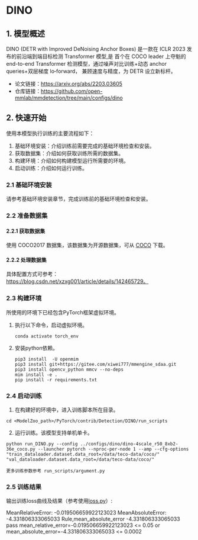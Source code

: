 # DINO
## 1. 模型概述
DINO (DETR with Improved DeNoising Anchor Boxes) 是一款在 ICLR 2023 发布的前沿端到端目标检测 Transformer 模型,是
首个在 COCO leader 上夺魁的 end-to-end Transformer 检测模型，通过噪声对比训练+动态 anchor queries+双层梯度 lo‑forward，
兼顾速度与精度，为 DETR 设立新标杆。

- 论文链接：https://arxiv.org/abs/2203.03605
- 仓库链接：https://github.com/open-mmlab/mmdetection/tree/main/configs/dino

## 2. 快速开始
使用本模型执行训练的主要流程如下：
1. 基础环境安装：介绍训练前需要完成的基础环境检查和安装。
2. 获取数据集：介绍如何获取训练所需的数据集。
3. 构建环境：介绍如何构建模型运行所需要的环境。
4. 启动训练：介绍如何运行训练。

### 2.1 基础环境安装

请参考基础环境安装章节，完成训练前的基础环境检查和安装。

### 2.2 准备数据集
#### 2.2.1 获取数据集
<MODLE DINO>使用 COCO2017 数据集，该数据集为开源数据集，可从 [COCO](https://cocodataset.org/#download) 下载。

#### 2.2.2 处理数据集
具体配置方式可参考：https://blog.csdn.net/xzxg001/article/details/142465729。


### 2.3 构建环境

所使用的环境下已经包含PyTorch框架虚拟环境。
1. 执行以下命令，启动虚拟环境。
    ```
    conda activate torch_env
    ```
2. 安装python依赖。
    ```
    pip3 install  -U openmim 
    pip3 install git+https://gitee.com/xiwei777/mmengine_sdaa.git 
    pip3 install opencv_python mmcv --no-deps
    mim install -e .
    pip install -r requirements.txt
    ```
### 2.4 启动训练
1. 在构建好的环境中，进入训练脚本所在目录。
  ```
  cd <ModelZoo_path>/PyTorch/contrib/Detection/DINO/run_scripts
  ```
2. 运行训练。该模型支持单机单卡。
  ```
  python run_DINO.py --config ../configs/dino/dino-4scale_r50_8xb2-36e_coco.py --launcher pytorch --nproc-per-node 1 --amp --cfg-options "train_dataloader.dataset.data_root=/data/teco-data/coco/" "val_dataloader.dataset.data_root=/data/teco-data/coco/"
  ```
    更多训练参数参考 run_scripts/argument.py
### 2.5 训练结果
输出训练loss曲线及结果（参考使用[loss.py](./run_scripts/loss.py)）: 

MeanRelativeError: -0.019506659922123023
MeanAbsoluteError: -4.331806333065033
Rule,mean_absolute_error -4.331806333065033
pass mean_relative_error=-0.019506659922123023 <= 0.05 or mean_absolute_error=-4.331806333065033 <= 0.0002